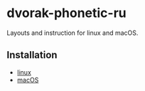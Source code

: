 # dvorak-phonetic-ru

Layouts and instruction for linux and macOS.

## Installation

- [linux](./linux/README.md)
- [macOS](./macos/README.md)
